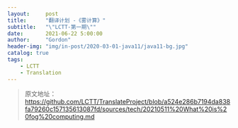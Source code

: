 ```yaml
---
layout:     post
title:      "翻译计划 -《雾计算》"
subtitle:   "\"LCTT-第一期\""
date:       2021-06-22 5:00:00
author:     "Gordon"
header-img: "img/in-post/2020-03-01-java11/java11-bg.jpg"
catalog: true
tags:
    - LCTT
    - Translation
---
```


> 原文地址：
> https://github.com/LCTT/TranslateProject/blob/a524e286b7194da838fa79260c157135613087fd/sources/tech/20210511%20What%20is%20fog%20computing.md

# 